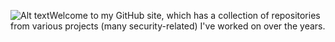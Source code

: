![Alt text](https://donfranke.com/images/github-header-2.png "Don Franke")Welcome to my GitHub site, which has a collection of repositories from various projects (many security-related) I've worked on over the years. 
